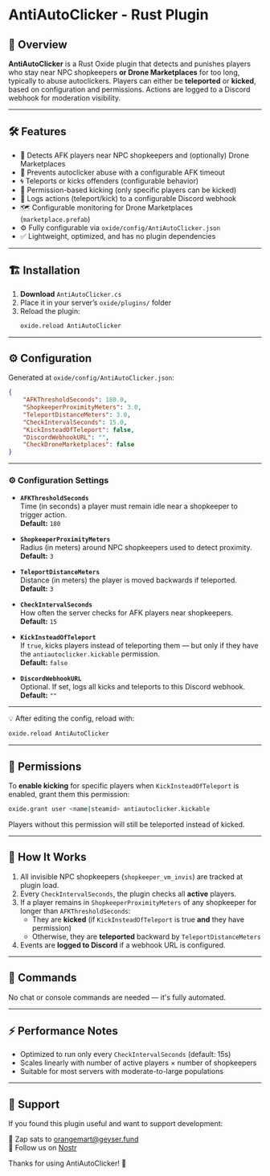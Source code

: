 # AntiAutoClicker - Rust Plugin

## 📌 Overview
**AntiAutoClicker** is a Rust Oxide plugin that detects and punishes players who stay near NPC shopkeepers **or Drone Marketplaces** for too long, typically to abuse autoclickers. Players can either be **teleported** or **kicked**, based on configuration and permissions. Actions are logged to a Discord webhook for moderation visibility.

---

## 🛠️ Features
- 🛑 Detects AFK players near NPC shopkeepers and (optionally) Drone Marketplaces
- 🚫 Prevents autoclicker abuse with a configurable AFK timeout
- 🌀 Teleports or kicks offenders (configurable behavior)
- 🔐 Permission-based kicking (only specific players can be kicked)
- 📡 Logs actions (teleport/kick) to a configurable Discord webhook
- 🗺️ Configurable monitoring for Drone Marketplaces (`marketplace.prefab`)
- ⚙️ Fully configurable via `oxide/config/AntiAutoClicker.json`
- ✅ Lightweight, optimized, and has no plugin dependencies

---

## 🏗️ Installation
1. **Download** `AntiAutoClicker.cs`
2. Place it in your server’s `oxide/plugins/` folder
3. Reload the plugin:
   ```sh
   oxide.reload AntiAutoClicker
   ```

---

## ⚙️ Configuration
Generated at `oxide/config/AntiAutoClicker.json`:

```json
{
    "AFKThresholdSeconds": 180.0,
    "ShopkeeperProximityMeters": 3.0,
    "TeleportDistanceMeters": 3.0,
    "CheckIntervalSeconds": 15.0,
    "KickInsteadOfTeleport": false,
    "DiscordWebhookURL": "",
    "CheckDroneMarketplaces": false
}
```

---

### ⚙️ Configuration Settings

- **`AFKThresholdSeconds`**  
  Time (in seconds) a player must remain idle near a shopkeeper to trigger action.  
  **Default:** `180`

- **`ShopkeeperProximityMeters`**  
  Radius (in meters) around NPC shopkeepers used to detect proximity.  
  **Default:** `3`

- **`TeleportDistanceMeters`**  
  Distance (in meters) the player is moved backwards if teleported.  
  **Default:** `3`

- **`CheckIntervalSeconds`**  
  How often the server checks for AFK players near shopkeepers.  
  **Default:** `15`

- **`KickInsteadOfTeleport`**  
  If `true`, kicks players instead of teleporting them — but only if they have the `antiautoclicker.kickable` permission.  
  **Default:** `false`

- **`DiscordWebhookURL`**  
  Optional. If set, logs all kicks and teleports to this Discord webhook.  
  **Default:** `""`

---



💡 After editing the config, reload with:
```sh
oxide.reload AntiAutoClicker
```

---

## 🔑 Permissions
To **enable kicking** for specific players when `KickInsteadOfTeleport` is enabled, grant them this permission:

```sh
oxide.grant user <name|steamid> antiautoclicker.kickable
```

Players without this permission will still be teleported instead of kicked.

---

## 🏃 How It Works
1. All invisible NPC shopkeepers (`shopkeeper_vm_invis`) are tracked at plugin load.
2. Every `CheckIntervalSeconds`, the plugin checks all **active** players.
3. If a player remains in `ShopkeeperProximityMeters` of any shopkeeper for longer than `AFKThresholdSeconds`:
   - They are **kicked** (if `KickInsteadOfTeleport` is true **and** they have permission)
   - Otherwise, they are **teleported** backward by `TeleportDistanceMeters`
4. Events are **logged to Discord** if a webhook URL is configured.

---

## 🔄 Commands
No chat or console commands are needed — it's fully automated.

---

## ⚡ Performance Notes
- Optimized to run only every `CheckIntervalSeconds` (default: 15s)
- Scales linearly with number of active players × number of shopkeepers
- Suitable for most servers with moderate-to-large populations

---

## 🙏 Support

If you found this plugin useful and want to support development:

💸 Zap sats to [orangemart@geyser.fund](https://geyser.fund/project/orange?hero=orangemart)  
📡 Follow us on [Nostr](https://primal.net/ORANGEMART)


Thanks for using AntiAutoClicker! 🧡
